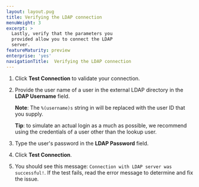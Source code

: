 ```yaml
---
layout: layout.pug
title: Verifying the LDAP connection
menuWeight: 3
excerpt: >
  Lastly, verify that the parameters you
  provided allow you to connect the LDAP
  server.
featureMaturity: preview
enterprise: 'yes'
navigationTitle:  Verifying the LDAP connection
---
```



1. Click **Test Connection** to validate your connection. 

2. Provide the user name of a user in the external LDAP directory in the **LDAP Username** field.  

    **Note**: The `%(username)s` string in will be replaced with the user ID that you supply.

    **Tip**: to simulate an actual login as a much as possible, we recommend using the credentials of a user other than the lookup user.

3. Type the user's password in the **LDAP Password** field.

4. Click **Test Connection**.

5. You should see this message: `Connection with LDAP server was successful!`. If the test fails, read the error message to determine and fix the issue.


